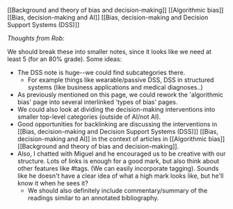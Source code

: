 [[Background and theory of bias and decision-making]]
[[Algorithmic bias]]
[[Bias, decision-making and AI]]
[[Bias, decision-making and Decision Support Systems (DSS)]]

*Thoughts from Rob:* 

We should break these into smaller notes, since it looks like we need at least 5 (for an 80% grade). Some ideas:
- The DSS note is huge--we could find subcategories there.
	- For example things like wearable/passive DSS, DSS in structured systems (like business applications and medical diagnoses..)
- As previously mentioned on this page, we could rework the 'algorithmic bias' page into several interlinked 'types of bias' pages.
- We could also look at dividing the decision-making interventions into smaller top-level categories (outside of AI/not AI). 
- Good opportunities for backlinking are discussing the interventions in [[Bias, decision-making and Decision Support Systems (DSS)]] [[Bias, decision-making and AI]] in the context of articles in [[Algorithmic bias]] [[Background and theory of bias and decision-making]].
- Also, I chatted with Miguel and he encouraged us to be creative with our structure. Lots of links is enough for a good mark, but also think about other features like #tags. (We can easily incorporate tagging). Sounds like he doesn't have a clear idea of what a high mark looks like, but he'll know it when he sees it?
	- We should also definitely include commentary/summary of the readings similar to an annotated bibliography.
